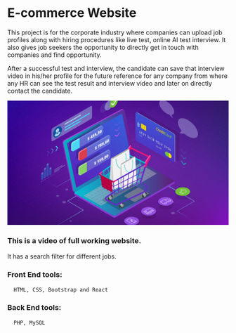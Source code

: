 
#  E-commerce Website


This project is for the corporate industry where companies can upload job profiles along with hiring procedures like live test, online AI test interview.
It also gives job seekers the opportunity to directly get in touch with companies and find opportunity.


After a successful test and interview, the candidate can save that interview video in his/her profile for the future reference for any company from where any HR can see the test result and interview video and later on directly contact the candidate.





[![Watch the video](https://github.com/Valdermaut/Client_project/blob/master/images/15-Essential-eCommerce-Website-Tools.jpg)](https://www.youtube.com/watch?v=7L9yNrEz4UE)


### This is a video of full working website.

It has a search filter for different jobs.

### Front End tools:
      HTML, CSS, Bootstrap and React

### Back End tools:
      PHP, MySQL
